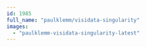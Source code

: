 ```yaml
---
id: 1985
full_name: "paulklemm/visidata-singularity"
images: 
  - "paulklemm-visidata-singularity-latest"
---
```

